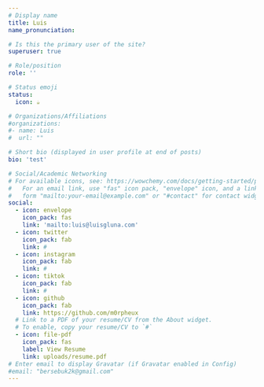```yaml
---
# Display name
title: Luis
name_pronunciation: 

# Is this the primary user of the site?
superuser: true

# Role/position
role: ''

# Status emoji
status:
  icon: ☕️

# Organizations/Affiliations
#organizations:
#- name: Luis
#  url: ""

# Short bio (displayed in user profile at end of posts)
bio: 'test'

# Social/Academic Networking
# For available icons, see: https://wowchemy.com/docs/getting-started/page-builder/#icons
#   For an email link, use "fas" icon pack, "envelope" icon, and a link in the
#   form "mailto:your-email@example.com" or "#contact" for contact widget.
social:
  - icon: envelope
    icon_pack: fas
    link: 'mailto:luis@luisgluna.com'
  - icon: twitter
    icon_pack: fab
    link: #
  - icon: instagram
    icon_pack: fab
    link: #
  - icon: tiktok
    icon_pack: fab
    link: #
  - icon: github
    icon_pack: fab
    link: https://github.com/m0rpheux
  # Link to a PDF of your resume/CV from the About widget.
  # To enable, copy your resume/CV to `#`
  - icon: file-pdf
    icon_pack: fas
    label: View Resume
    link: uploads/resume.pdf
# Enter email to display Gravatar (if Gravatar enabled in Config)
#email: "bersebuk2k@gmail.com"
---
```

